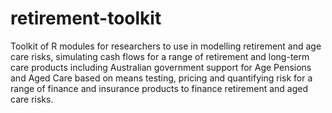 # retirement-toolkit
Toolkit of R modules for researchers to use in modelling retirement and age care risks, simulating cash flows for a range of retirement and long-term care products including Australian government support for Age Pensions and Aged Care based on means testing, pricing and quantifying risk for a range of finance and insurance products to finance retirement and aged care risks.
